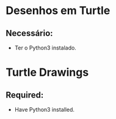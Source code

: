 # Desenhos em Turtle

## Necessário:
- Ter o Python3 instalado.

# Turtle Drawings

## Required:
- Have Python3 installed.
